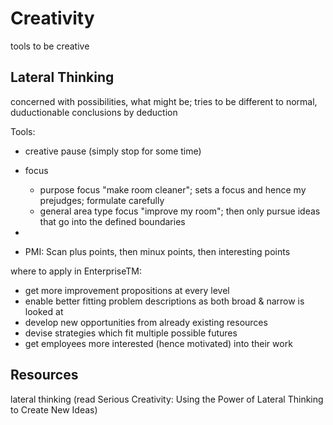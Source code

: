 # Creativity

tools to be creative

## Lateral Thinking

concerned with possibilities, what might be; tries to be different to normal, duductionable conclusions by deduction

Tools:
- creative pause (simply stop for some time)
- focus
  - purpose focus "make room cleaner"; sets a focus and hence my prejudges; formulate carefully 
  - general area type focus "improve my room"; then only pursue ideas that go into the defined boundaries

- 
- PMI: Scan plus points, then minux points, then interesting points

where to apply in EnterpriseTM:
- get more improvement propositions at every level
- enable better fitting problem descriptions as both broad & narrow is looked at
- develop new opportunities from already existing resources
- devise strategies which fit multiple possible futures
- get employees more interested (hence motivated) into their work

## Resources
lateral thinking (read Serious Creativity: Using the Power of Lateral Thinking to Create New Ideas)

